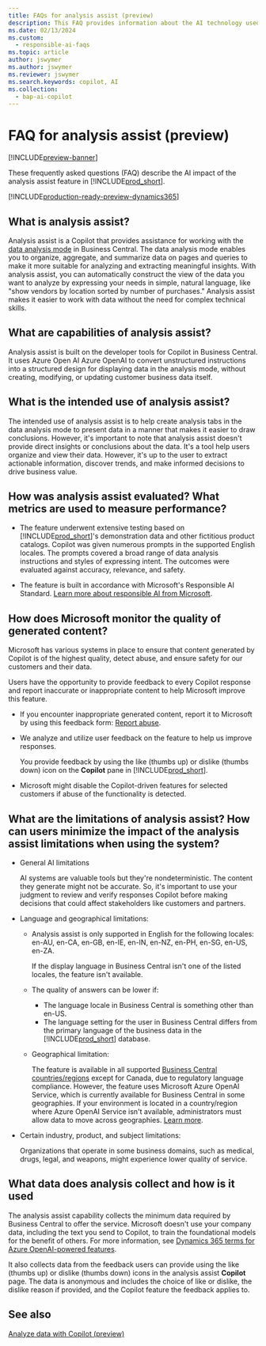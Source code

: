 ```yaml
---
title: FAQs for analysis assist (preview)
description: This FAQ provides information about the AI technology used for analyzing data on pages in Business Central. It includes key considerations and details about how AI is used, how it was tested and evaluated, and any specific limitations.
ms.date: 02/13/2024
ms.custom: 
  - responsible-ai-faqs
ms.topic: article
author: jswymer
ms.author: jswymer
ms.reviewer: jswymer
ms.search.keywords: copilot, AI 
ms.collection:
  - bap-ai-copilot
---
```


# FAQ for analysis assist (preview)

[!INCLUDE[preview-banner](includes/preview-banner.md)]

These frequently asked questions (FAQ) describe the AI impact of the analysis assist feature in [!INCLUDE[prod_short](includes/prod_short.md)].

[!INCLUDE[production-ready-preview-dynamics365](includes/production-ready-preview-dynamics365.md)]

## What is analysis assist?

Analysis assist is a Copilot that provides assistance for working with the [data analysis mode](analysis-mode.md) in Business Central. The data analysis mode enables you to organize, aggregate, and summarize data on pages and queries to make it more suitable for analyzing and extracting meaningful insights. With analysis assist, you can automatically construct the view of the data you want to analyze by expressing your needs in simple, natural language, like "show vendors by location sorted by number of purchases." Analysis assist makes it easier to work with data without the need for complex technical skills.

## What are capabilities of analysis assist?

Analysis assist is built on the developer tools for Copilot in Business Central. It uses Azure Open AI Azure OpenAI to convert unstructured instructions into a structured design for displaying data in the analysis mode, without creating, modifying, or updating customer business data itself.

## What is the intended use of analysis assist?

The intended use of analysis assist is to help create analysis tabs in the data analysis mode to present data in a manner that makes it easier to draw conclusions. However, it's important to note that analysis assist doesn't provide direct insights or conclusions about the data. It's a tool help users organize and view their data. However, it's up to the user to extract actionable information, discover trends, and make informed decisions to drive business value.

## How was analysis assist evaluated? What metrics are used to measure performance?

- The feature underwent extensive testing based on [!INCLUDE[prod_short](includes/prod_short.md)]'s demonstration data and other fictitious product catalogs. Copilot was given numerous prompts in the supported English locales. The prompts covered a broad range of data analysis instructions and styles of expressing intent. The outcomes were evaluated against accuracy, relevance, and safety.

- The feature is built in accordance with Microsoft's Responsible AI Standard. [Learn more about responsible AI from Microsoft](https://aka.ms/RAI).

## How does Microsoft monitor the quality of generated content?

Microsoft has various systems in place to ensure that content generated by Copilot is of the highest quality, detect abuse, and ensure safety for our customers and their data.

Users have the opportunity to provide feedback to every Copilot response and report inaccurate or inappropriate content to help Microsoft improve this feature.

- If you encounter inappropriate generated content, report it to Microsoft by using this feedback form: [Report abuse](https://go.microsoft.com/fwlink/?linkid=2249810).

- We analyze and utilize user feedback on the feature to help us improve responses.

  You provide feedback by using the like (thumbs up) or dislike (thumbs down) icon on the **Copilot** pane in [!INCLUDE[prod_short](includes/prod_short.md)].

- Microsoft might disable the Copilot-driven features for selected customers if abuse of the functionality is detected.

## What are the limitations of analysis assist? How can users minimize the impact of the analysis assist limitations when using the system?

- General AI limitations

  AI systems are valuable tools but they're nondeterministic. The content they generate might not be accurate. So, it's important to use your judgment to review and verify responses Copilot before making decisions that could affect stakeholders like customers and partners.

- Language and geographical limitations:

  - Analysis assist is only supported in English for the following locales: en-AU, en-CA, en-GB, en-IE, en-IN, en-NZ, en-PH, en-SG, en-US, en-ZA.

    If the display language in Business Central isn't one of the listed locales, the feature isn't available.

  - The quality of answers can be lower if:
    - The language locale in Business Central is something other than en-US.
    - The language setting for the user in Business Central differs from the primary language of the business data in the [!INCLUDE[prod_short](includes/prod_short.md)] database.
  
  - Geographical limitation:
  
    The feature is available in all supported [Business Central countries/regions](/dynamics365/business-central/dev-itpro/compliance/apptest-countries-and-translations) except for Canada, due to regulatory language compliance. However, the feature uses Microsoft Azure OpenAI Service, which is currently available for Business Central in some geographies. If your environment is located in a country/region where Azure OpenAI Service isn't available, administrators must allow data to move across geographies. [Learn more](/dynamics365/business-central/ai-copilot-data-movement).

- Certain industry, product, and subject limitations:

  Organizations that operate in some business domains, such as medical, drugs, legal, and weapons, might experience lower quality of service.

## What data does analysis collect and how is it used

The analysis assist capability collects the minimum data required by Business Central to offer the service. Microsoft doesn't use your company data, including the text you send to Copilot, to train the foundational models for the benefit of others. For more information, see [Dynamics 365 terms for Azure OpenAI-powered features](https://go.microsoft.com/fwlink/?linkid=2236010).

It also collects data from the feedback users can provide using the like (thumbs up) or dislike (thumbs down) icons in the analysis assist **Copilot** page. The data is anonymous and includes the choice of like or dislike, the dislike reason if provided, and the Copilot feature the feedback applies to.

## See also

[Analyze data with Copilot (preview)](analysis-assist.md)
